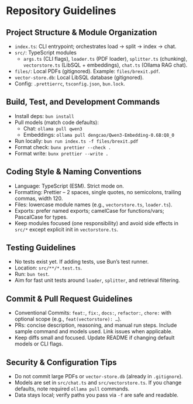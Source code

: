 # Repository Guidelines

## Project Structure & Module Organization
- `index.ts`: CLI entrypoint; orchestrates load → split → index → chat.
- `src/`: TypeScript modules
  - `args.ts` (CLI flags), `loader.ts` (PDF loader), `splitter.ts` (chunking),
    `vectorstore.ts` (LibSQL + embeddings), `chat.ts` (Ollama RAG chat).
- `files/`: Local PDFs (gitignored). Example: `files/brexit.pdf`.
- `vector-store.db`: Local LibSQL database (gitignored).
- Config: `.prettierrc`, `tsconfig.json`, `bun.lock`.

## Build, Test, and Development Commands
- Install deps: `bun install`
- Pull models (match code defaults):
  - Chat: `ollama pull qwen3`
  - Embeddings: `ollama pull dengcao/Qwen3-Embedding-0.6B:Q8_0`
- Run locally: `bun run index.ts -f files/brexit.pdf`
- Format check: `bunx prettier --check .`
- Format write: `bunx prettier --write .`

## Coding Style & Naming Conventions
- Language: TypeScript (ESM). Strict mode on.
- Formatting: Prettier – 2 spaces, single quotes, no semicolons, trailing commas, width 120.
- Files: lowercase module names (e.g., `vectorstore.ts`, `loader.ts`).
- Exports: prefer named exports; camelCase for functions/vars; PascalCase for types.
- Keep modules focused (one responsibility) and avoid side effects in `src/*` except explicit init in `vectorstore.ts`.

## Testing Guidelines
- No tests exist yet. If adding tests, use Bun’s test runner.
- Location: `src/**/*.test.ts`.
- Run: `bun test`.
- Aim for fast unit tests around `loader`, `splitter`, and retrieval filtering.

## Commit & Pull Request Guidelines
- Conventional Commits: `feat:`, `fix:`, `docs:`, `refactor:`, `chore:` with optional scope (e.g., `feat(vectorstore): …`).
- PRs: concise description, reasoning, and manual run steps. Include sample command and models used. Link issues when applicable.
- Keep diffs small and focused. Update README if changing default models or CLI flags.

## Security & Configuration Tips
- Do not commit large PDFs or `vector-store.db` (already in `.gitignore`).
- Models are set in `src/chat.ts` and `src/vectorstore.ts`. If you change defaults, note required `ollama pull` commands.
- Data stays local; verify paths you pass via `-f` are safe and readable.
